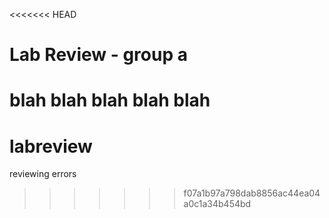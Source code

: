 <<<<<<< HEAD
# Lab Review - group a
blah blah blah blah blah
=======
# labreview 
reviewing errors
>>>>>>> f07a1b97a798dab8856ac44ea04a0c1a34b454bd
